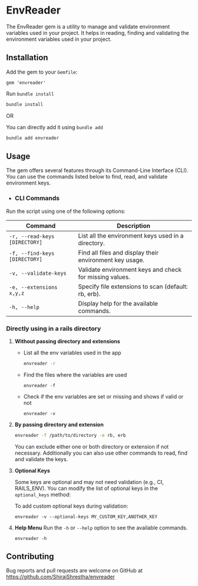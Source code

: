 # EnvReader

The EnvReader gem is a utility to manage and validate environment variables used in your project. It helps in reading, finding and validating the environment variables used in your project.

## Installation

Add the gem to your `Gemfile`:

```Gemfile
gem 'envreader'
```

Run `bundle install`

```bash
bundle install
```

OR

You can directly add it using `bundle add`

```bash
bundle add envreader
```

## Usage

The gem offers several features through its Command-Line Interface (CLI). You can use the commands listed below to find, read, and validate environment keys.

- ### CLI Commands

Run the script using one of the following options:

| Command                       | Description                                             |
| ----------------------------- | ------------------------------------------------------- |
| `-r, --read-keys [DIRECTORY]` | List all the environment keys used in a directory.      |
| `-f, --find-keys [DIRECTORY]` | Find all files and display their environment key usage. |
| `-v, --validate-keys`         | Validate environment keys and check for missing values. |
| `-e, --extensions x,y,z`      | Specify file extensions to scan (default: rb, erb).     |
| `-h, --help`                  | Display help for the available commands.                |

### Directly using in a rails directory

1. **Without passing directory and extensions**

   - List all the env variables used in the app
     ```bash
     envreader -r
     ```
   - Find the files where the variables are used
     ```
     envreader -f
     ```
   - Check if the env variables are set or missing and shows if valid or not
     ```
     envreader -v
     ```

2. **By passing directory and extension**

   ```bash
   envreader -f /path/to/directory -e rb, erb
   ```

   You can exclude either one or both directory or extension if not necessary. Additionally you can also use other commands to read, find and validate the keys.

3. **Optional Keys**

   Some keys are optional and may not need validation (e.g., CI, RAILS_ENV). You can modify the list of optional keys in the `optional_keys` method:

   To add custom optional keys during validation:

   ```
   envreader -v --optional-keys MY_CUSTOM_KEY,ANOTHER_KEY
   ```

4. **Help Menu**
   Run the `-h` or `--help` option to see the available commands.
   ```
   envreader -h
   ```

## Contributing

Bug reports and pull requests are welcome on GitHub at https://github.com/ShirajShrestha/envreader
